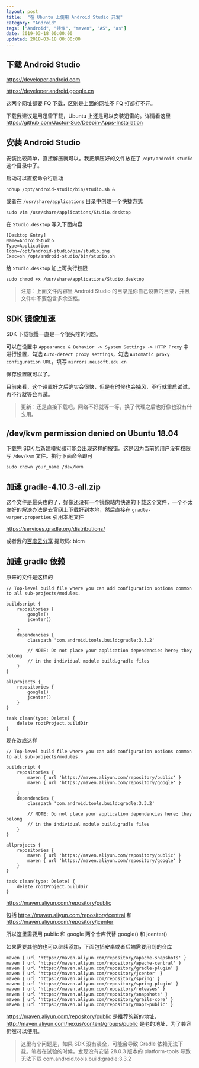 ```yaml
---
layout: post
title:  "在 Ubuntu 上使用 Android Studio 开发"
category: "Android"
tags: ["Android", "镜像", "maven", "AS", "as"]
date: 2019-03-18 00:00:00
updated: 2018-03-18 00:00:00
---
```


## 下载 Android Studio 

https://developer.android.com

https://developer.android.google.cn

<!-- more -->

这两个网址都要 FQ 下载，区别是上面的网址不 FQ 打都打不开。

下载我建议是用迅雷下载，Ubuntu 上还是可以安装迅雷的。详情看这里 https://github.com/Jactor-Sue/Deepin-Apps-Installation

## 安装 Android Studio 

安装比较简单，直接解压就可以。我把解压好的文件放在了 `/opt/android-studio` 这个目录中了。

启动可以直接命令行启动 

```shell
nohup /opt/android-studio/bin/studio.sh &
```

或者在 `/usr/share/applications` 目录中创建一个快捷方式

```shell
sudo vim /usr/share/applications/Studio.desktop
```

在 `Studio.desktop` 写入下面内容

```
[Desktop Entry] 
Name=AndroidStudio 
Type=Application 
Icon=/opt/android-studio/bin/studio.png 
Exec=sh /opt/android-studio/bin/studio.sh
```

给 `Studio.desktop` 加上可执行权限

```shell
sudo chmod +x /usr/share/applications/Studio.desktop
```

> 注意：上面文件内容里 Android Studio 的目录是你自己设置的目录，并且文件中不要包含多余空格。

## SDK 镜像加速

SDK 下载很慢一直是一个很头疼的问题。

可以在设置中 `Appearance & Behavior -> System Settings -> HTTP Proxy` 中进行设置，勾选 `Auto-detect proxy settings`，勾选 `Automatic proxy configuration URL`，填写 `mirrors.neusoft.edu.cn`

保存设置就可以了。

目前来看，这个设置好之后确实会很快，但是有时候也会抽风，不行就重启试试，再不行就等会再试。

> 更新：还是直接下载吧，网络不好就等一等，换了代理之后也好像也没有什么用。

## /dev/kvm permission denied on Ubuntu 18.04

下载完 SDK 后新建模拟器可能会出现这样的报错。这是因为当前的用户没有权限写 `/dev/kvm` 文件。执行下面命令即可

```shell
sudo chown your_name /dev/kvm
```

## 加速 gradle-4.10.3-all.zip

这个文件是最头疼的了，好像还没有一个镜像站内快速的下载这个文件，一个不太友好的解决办法是去官网上下载好到本地，然后直接在 `gradle-warper.properties` 引用本地文件

https://services.gradle.org/distributions/

或者我的[百度云分享](https://pan.baidu.com/s/1zLxEQ35YaPIGfZKiluua5A) 提取码: bicm 

## 加速 gradle 依赖

原来的文件是这样的

```
// Top-level build file where you can add configuration options common to all sub-projects/modules.

buildscript {
    repositories {
        google()
        jcenter()
        
    }
    dependencies {
        classpath 'com.android.tools.build:gradle:3.3.2'
        
        // NOTE: Do not place your application dependencies here; they belong
        // in the individual module build.gradle files
    }
}

allprojects {
    repositories {
        google()
        jcenter()
    }
}

task clean(type: Delete) {
    delete rootProject.buildDir
}

```

现在改成这样

```
// Top-level build file where you can add configuration options common to all sub-projects/modules.

buildscript {
    repositories {
        maven { url 'https://maven.aliyun.com/repository/public' }
        maven { url 'https://maven.aliyun.com/repository/google' }
        
    }
    dependencies {
        classpath 'com.android.tools.build:gradle:3.3.2'
        
        // NOTE: Do not place your application dependencies here; they belong
        // in the individual module build.gradle files
    }
}

allprojects {
    repositories {
        maven { url 'https://maven.aliyun.com/repository/public' }
        maven { url 'https://maven.aliyun.com/repository/google' }
    }
}

task clean(type: Delete) {
    delete rootProject.buildDir
}
```

https://maven.aliyun.com/repository/public

包括 https://maven.aliyun.com/repository/central 和 https://maven.aliyun.com/repository/jcenter

所以这里需要用 public 和 google 两个仓库代替 google() 和 jcenter() 

如果需要其他的也可以继续添加，下面包括安卓或者后端需要用到的仓库

```
maven { url 'https://maven.aliyun.com/repository/apache-snapshots' }
maven { url 'https://maven.aliyun.com/repository/apache-central' }
maven { url 'https://maven.aliyun.com/repository/gradle-plugin' }
maven { url 'https://maven.aliyun.com/repository/jcenter' }
maven { url 'https://maven.aliyun.com/repository/spring' }
maven { url 'https://maven.aliyun.com/repository/spring-plugin' }
maven { url 'https://maven.aliyun.com/repository/releases' }
maven { url 'https://maven.aliyun.com/repository/snapshots' }
maven { url 'https://maven.aliyun.com/repository/grails-core' }
maven { url 'https://maven.aliyun.com/repository/mapr-public' }
```

https://maven.aliyun.com/repository/public 是推荐的新的地址，http://maven.aliyun.com/nexus/content/groups/public 是老的地址，为了兼容仍然可以使用。

> 这里有个问题是，如果 SDK 没有装全，可能会导致 Gradle 依赖无法下载。笔者在试验的时候，发现没有安装 28.0.3 版本的 platform-tools 导致无法下载 com.android.tools.build:gradle:3.3.2

